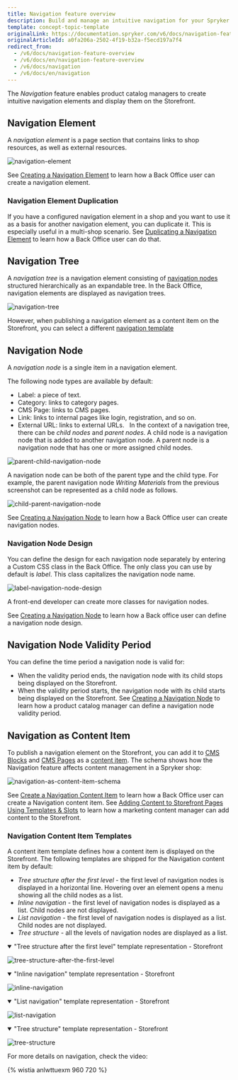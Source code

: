 ```yaml
---
title: Navigation feature overview
description: Build and manage an intuitive navigation for your Spryker shop.
template: concept-topic-template
originalLink: https://documentation.spryker.com/v6/docs/navigation-feature-overview
originalArticleId: a0fa206a-2502-4f19-b32a-f5ecd197a7f4
redirect_from:
  - /v6/docs/navigation-feature-overview
  - /v6/docs/en/navigation-feature-overview
  - /v6/docs/navigation
  - /v6/docs/en/navigation
---
```


The *Navigation* feature enables product catalog managers to create intuitive navigation elements and display them on the Storefront.

## Navigation Element
A *navigation element* is a page section that contains links to shop resources, as well as external resources. 

![navigation-element](https://spryker.s3.eu-central-1.amazonaws.com/docs/Features/Navigation/Navigation/Navigation+Feature+Overview/navigation+element.png)

See [Creating a Navigation Element](/docs/scos/user/back-office-user-guides/{{page.version}}/content/navigation/managing-navigation-elements.html#creating-a-navigation-element) to learn how a Back Office user can create a navigation element.


### Navigation Element Duplication
If you have a configured navigation element in a shop and you want to use it as a basis for another navigation element, you can duplicate it. This is especially useful in a multi-shop scenario. 
See [Duplicating a Navigation Element](/docs/scos/user/back-office-user-guides/{{page.version}}/content/navigation/managing-navigation-elements.html#duplicating-a-navigation-element) to learn how a Back Office user can do that. 


## Navigation Tree 


A *navigation tree* is a navigation element consisting of [navigation nodes](#navigation-node) structured hierarchically as an expandable tree.
In the Back Office, navigation elements are displayed as navigation trees. 

![navigation-tree](https://spryker.s3.eu-central-1.amazonaws.com/docs/Features/Navigation/Navigation/Navigation+Feature+Overview/navigation-tree.png)



However, when publishing a navigation element as a content item on the Storefront, you can select a different [navigation template](#navigation-content-item-templates)



## Navigation Node

A *navigation node* is a single item in a navigation element. 

The following node types are available by default:
* Label: a piece of text.
* Category: links to category pages.
* CMS Page: links to CMS pages.
* Link: links to internal pages like login, registration, and so on.
* External URL: links to external URLs.  
In the context of a navigation tree, there can be *child nodes* and *parent nodes*. A child node is a navigation node that is added to another navigation node. A parent node is a navigation node that has one or more assigned child nodes.


![parent-child-navigation-node](https://spryker.s3.eu-central-1.amazonaws.com/docs/Features/Navigation/Navigation/Navigation+Feature+Overview/parent-child-navigation-node.png)


A navigation node can be both of the parent type and the child type. For example, the parent navigation node *Writing Materials* from the previous screenshot can be represented as a child node as follows.





![child-parent-navigation-node](https://spryker.s3.eu-central-1.amazonaws.com/docs/Features/Navigation/Navigation/Navigation+Feature+Overview/child-parent-navigation-node.png)



See [Creating a Navigation Node](/docs/scos/user/back-office-user-guides/{{page.version}}/content/navigation/managing-navigation-elements.html#creating-a-navigation-node) to learn how a Back Office user can create navigation nodes. 


### Navigation Node Design
You can define the design for each navigation node separately by entering a Custom CSS class in the Back Office.
The only class you can use by default is *label*. This class capitalizes the navigation node name.

![label-navigation-node-design](https://spryker.s3.eu-central-1.amazonaws.com/docs/Features/Navigation/Navigation/Navigation+Feature+Overview/label-navigation-node-design.png)


A front-end developer can create more classes for navigation nodes.

See [Creating a Navigation Node](/docs/scos/user/back-office-user-guides/{{page.version}}/content/navigation/managing-navigation-elements.html#creating-a-navigation-node) to learn how a Back office user can define a navigation node design. 

## Navigation Node Validity Period
You can define the time period a navigation node is valid for:
* When the validity period ends, the navigation node with its child stops being displayed on the Storefront. 
* When the validity period starts, the navigation node with its child starts being displayed on the Storefront. 
See [Creating a Navigation Node](/docs/scos/user/back-office-user-guides/{{page.version}}/content/navigation/managing-navigation-elements.html#creating-a-navigation-node) to learn how a product catalog manager can define a navigation node validity period. 

## Navigation as Content Item
To publish a navigation element on the Storefront, you can add it to [CMS Blocks](/docs/scos/user/features/{{page.version}}/cms-feature-overview/cms-blocks-overview.html) and [CMS Pages](/docs/scos/user/features/{{page.version}}/cms-feature-overview/cms-pages-overview.html) as a [content item](/docs/scos/user/features/{{page.version}}/content-items-feature-overview.html). 
The schema shows how the Navigation feature affects content management in a Spryker shop:

![navigation-as-content-item-schema](https://confluence-connect.gliffy.net/embed/image/a086fe4e-1d09-49ae-a181-ebd8b0f8c051.png?utm_medium=live&utm_source=custom)

See [Create a Navigation Content Item](/docs/scos/user/back-office-user-guides/{{page.version}}/content/content-items/creating-content-items.html#create-a-navigation-content-item) to learn how a Back Office user can create a Navigation content item. 
See [Adding Content to Storefront Pages Using Templates & Slots](/docs/scos/user/back-office-user-guides/{{page.version}}/content/adding-content-to-storefront-pages-using-templates-and-slots-best-practices.html) to learn how a marketing content manager can add content to the Storefront. 

### Navigation Content Item Templates
A content item template defines how a content item is displayed on the Storefront. The following templates are shipped for the Navigation content item by default:

* *Tree structure after the first level* - the first level of navigation nodes is displayed in a horizontal line. Hovering over an element opens a menu showing all the child nodes as a list.
* *Inline navigation* - the first level of navigation nodes is displayed as a list. Child nodes are not displayed.
* *List navigation* - the first level of navigation nodes is displayed as a list. Child nodes are not displayed.
* *Tree structure* - all the levels of navigation nodes are displayed as a list.


<details open>
    <summary>"Tree structure after the first level" template representation - Storefront</summary>
    
![tree-structure-after-the-first-level](https://spryker.s3.eu-central-1.amazonaws.com/docs/Features/Navigation/Navigation/Navigation+Feature+Overview/tree-structure-after-the-first-level.png)

</details>

<details open>
    <summary>"Inline navigation" template representation - Storefront</summary>

![inline-navigation](https://spryker.s3.eu-central-1.amazonaws.com/docs/Features/Navigation/Navigation/Navigation+Feature+Overview/inline-navigation.png)
    
</details>

<details open>
    <summary>"List navigation" template representation - Storefront</summary>
    
![list-navigation](https://spryker.s3.eu-central-1.amazonaws.com/docs/Features/Navigation/Navigation/Navigation+Feature+Overview/list-navigation.png)
    
</details>

<details open>
    <summary>"Tree structure" template representation - Storefront</summary>
    
![tree-structure](https://spryker.s3.eu-central-1.amazonaws.com/docs/Features/Navigation/Navigation/Navigation+Feature+Overview/tree-structure.png)
    
</details>



For more details on navigation, check the video:

{% wistia anlwttuexm 960 720 %}



